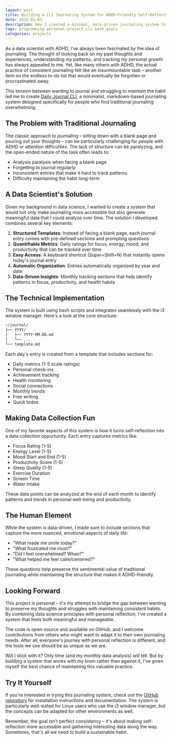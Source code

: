 ```yaml
---
layout: post
title: Building a CLI Journaling System for ADHD-Friendly Self-Reflection
date: 2025-01-03
description: How I created a minimal, data-driven journaling system to overcome ADHD challenges and track personal growth
tags: programming personal-project cli bash goals
categories: projects
---
```


As a data scientist with ADHD, I've always been fascinated by the idea of journaling. The thought of looking back on my past thoughts and experiences, understanding my patterns, and tracking my personal growth has always appealed to me. Yet, like many others with ADHD, the actual practice of consistent journaling felt like an insurmountable task – another item on the endless to-do list that would eventually be forgotten or procrastinated away.

This tension between wanting to journal and struggling to maintain the habit led me to create [Daily Journal CLI](https://github.com/Ahmad-Alam/daily-journal-cli), a minimalist, markdown-based journaling system designed specifically for people who find traditional journaling overwhelming.

## The Problem with Traditional Journaling

The classic approach to journaling – sitting down with a blank page and pouring out your thoughts – can be particularly challenging for people with ADHD or attention difficulties. The lack of structure can be paralyzing, and the open-ended nature of the task often leads to:

- Analysis paralysis when facing a blank page
- Forgetting to journal regularly
- Inconsistent entries that make it hard to track patterns
- Difficulty maintaining the habit long-term

## A Data Scientist's Solution

Given my background in data science, I wanted to create a system that would not only make journaling more accessible but also generate meaningful data that I could analyze over time. The solution I developed combines several key elements:

1. **Structured Templates**: Instead of facing a blank page, each journal entry comes with pre-defined sections and prompting questions
2. **Quantifiable Metrics**: Daily ratings for focus, energy, mood, and productivity that can be tracked over time
3. **Easy Access**: A keyboard shortcut (Super+Shift+N) that instantly opens today's journal entry
4. **Automatic Organization**: Entries automatically organized by year and date
5. **Data-Driven Insights**: Monthly tracking sections that help identify patterns in focus, productivity, and health habits

## The Technical Implementation

The system is built using bash scripts and integrates seamlessly with the i3 window manager. Here's a look at the core structure:

```bash
~/journal/
├── YYYY/
│   ├── YYYY-MM-DD.md
│   └── ...
└── template.md
```

Each day's entry is created from a template that includes sections for:

- Daily metrics (1-5 scale ratings)
- Personal check-ins
- Achievement tracking
- Health monitoring
- Social connections
- Monthly trends
- Free writing
- Quick todos

## Making Data Collection Fun

One of my favorite aspects of this system is how it turns self-reflection into a data collection opportunity. Each entry captures metrics like:

- Focus Rating (1-5)
- Energy Level (1-5)
- Mood Start and End (1-5)
- Productivity Score (1-5)
- Sleep Quality (1-5)
- Exercise Duration
- Screen Time
- Water Intake

These data points can be analyzed at the end of each month to identify patterns and trends in personal well-being and productivity.

## The Human Element

While the system is data-driven, I made sure to include sections that capture the more nuanced, emotional aspects of daily life:

- "What made me smile today?"
- "What frustrated me most?"
- "Did I feel overwhelmed? When?"
- "What helped me feel calm/centered?"

These questions help preserve the sentimental value of traditional journaling while maintaining the structure that makes it ADHD-friendly.

## Looking Forward

This project is personal – it's my attempt to bridge the gap between wanting to preserve my thoughts and struggles with maintaining consistent habits. By combining data science principles with personal reflection, I've created a system that feels both meaningful and manageable.

The code is open-source and available on GitHub, and I welcome contributions from others who might want to adapt it to their own journaling needs. After all, everyone's journey with personal reflection is different, and the tools we use should be as unique as we are.

Will I stick with it? Only time (and my monthly data analysis) will tell. But by building a system that works with my brain rather than against it, I've given myself the best chance of maintaining this valuable practice.

## Try It Yourself

If you're interested in trying this journaling system, check out the [GitHub repository](https://github.com/Ahmad-Alam/daily-journal-cli) for installation instructions and documentation. The system is particularly well-suited for Linux users who use the i3 window manager, but the concepts can be adapted for other environments as well.

Remember, the goal isn't perfect consistency – it's about making self-reflection more accessible and gathering interesting data along the way. Sometimes, that's all we need to build a sustainable habit.
